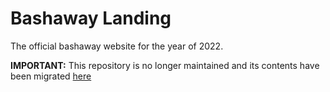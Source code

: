 # Bashaway Landing

The official bashaway website for the year of 2022.

**IMPORTANT:** This repository is no longer maintained and its contents have been migrated [here](https://github.com/sliit-foss/bashaway-official)